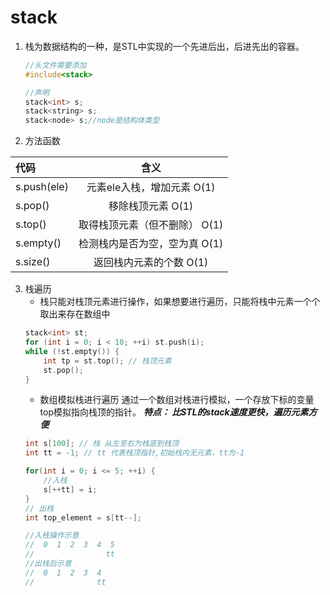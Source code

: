 # stack
1. 栈为数据结构的一种，是STL中实现的一个先进后出，后进先出的容器。
    ```cpp
    //头文件需要添加
    #include<stack>

    //声明
    stack<int> s;
    stack<string> s;
    stack<node> s;//node是结构体类型
    ```

2. 方法函数

  |  代码  |  含义  |
  |:--------|:--------:|
  |  s.push(ele) | 元素ele入栈，增加元素 O(1) |
  |  s.pop() | 移除栈顶元素 O(1) |
  |  s.top() | 取得栈顶元素（但不删除） O(1) |
  |  s.empty() | 检测栈内是否为空，空为真 O(1) |
  |  s.size() | 返回栈内元素的个数 O(1) |


3. 栈遍历
    - 栈只能对栈顶元素进行操作，如果想要进行遍历，只能将栈中元素一个个取出来存在数组中
    ```cpp
    stack<int> st;
    for (int i = 0; i < 10; ++i) st.push(i);
    while (!st.empty()) {
        int tp = st.top(); // 栈顶元素
        st.pop();
    }
    ```
    - 数组模拟栈进行遍历
    通过一个数组对栈进行模拟，一个存放下标的变量top模拟指向栈顶的指针。
    ***特点： 比STL的stack速度更快，遍历元素方便***
    ```cpp
    int s[100]; // 栈 从左至右为栈底到栈顶
    int tt = -1; // tt 代表栈顶指针,初始栈内无元素，tt为-1

    for(int i = 0; i <= 5; ++i) {
        //入栈 
        s[++tt] = i;
    }
    // 出栈
    int top_element = s[tt--]; 

    //入栈操作示意
    //  0  1  2  3  4  5  
    //                tt
    //出栈后示意
    //  0  1  2  3  4 
    //              tt
    ```